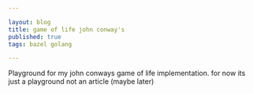```yaml
---

layout: blog
title: game of life john conway's
published: true
tags: bazel golang

---
```


Playground for my john conways game of life implementation. for now its just a playground not an article (maybe later)


<div>
    <canvas id="myCanvas" width="1000" height="800"></canvas>
    <script>
    'use strict'
    let res = 10;
    let grid_border_thickness = 0.07;

    const isPrime = num => {
        for(let i = 2, s = Math.sqrt(num); i <= s; i++)
            if(num % i === 0) return false;
        return num > 1;
    }

    function gen2dArr(cols, rows) {
        //get a 2d canvas
        let grid = [...Array(rows)].map(x=>Array(cols).fill(0))

        //fill with random vals
        let filled_percent = 1/6
        for (var i = 0; i < grid.length; i++) {
            for (var j = 0; j < grid.length; j++) {
                if(Math.random() < filled_percent) {
                    grid[i][j] = Math.round(Math.random());
                }
            }
        }

 // spawn a glider
 //       let xcor = 10;
 //       let ycor = 10;
 //       grid[xcor-1][ycor-1] = 0;//top left
 //       grid[xcor][ycor-1] = 0;//top mid
 //       grid[xcor+1][ycor-1] = 1;//top right
 //       grid[xcor-1][ycor] = 1;//mid left
 //       grid[xcor+1][ycor] = 1;//mid right
 //       grid[xcor-1][ycor+1] = 0;//below left
 //       grid[xcor][ycor+1] = 1;//below mid
 //       grid[xcor+1][ycor+1] = 1;//below right
        return grid;
    }

    //draw the grid
    function drawGrid(ctx, grid) {
        ctx.lineWidth = grid_border_thickness;
        for (var i = 0; i < grid.length; i++) {
            for (var j = 0; j < grid.length; j++) {
                let xcor = i * res;
                let ycor = j * res;

                ctx.beginPath();
                if(grid[i][j] == undefined) {
                    console.log("err")
                }

                if(grid[i][j] == 1) {
                    ctx.fillStyle = "black";
                    ctx.fillRect(xcor, ycor, res, res);
                } else {
                    ctx.fillStyle = "white";
                    ctx.rect(xcor, ycor, res, res);
                    ctx.fill()
                    ctx.stroke()
                }
            }
        }
    }


    function calcNeighbours(grid, xcor, ycor) {
        let sum = 0;
        sum += grid[xcor-1][ycor-1];//top left
        sum += grid[xcor][ycor-1];//top mid
        sum += grid[xcor+1][ycor-1];//top right

        sum += grid[xcor-1][ycor];//mid left
        sum += grid[xcor+1][ycor];//mid right

        sum += grid[xcor-1][ycor+1];//below left
        sum += grid[xcor][ycor+1];//below mid
        sum += grid[xcor+1][ycor+1];//below right

        return sum
    }

    function playTheGameOfLife(grid, cols, rows) {
    //TODO remove this this is eating performance:) instead toggle between two arrays
        let new_grid = gen2dArr(cols, rows);
        let n = 0;

        for (var i = 0; i < grid.length; i++) {
            for (var j = 0; j < grid[i].length; j++) {
                // no flickering at the borders -> TODO remove this and move to an infinite grid
                if(i == 0 || j == 0 || i >= grid.length-1 || i >= grid[i].length-1) {
                    new_grid[i][j] = 0
                    continue
                }

                n = calcNeighbours(grid, i, j);
                if(grid[i][j] == 0) {
                    //dead cell
                    if(n == 3) {
                        new_grid[i][j] = 1;
                    } else {
                        new_grid[i][j] = 0;
                    }
                } else if (grid[i][j] == 1) {
                    //living cell
                    if(n < 2) {
                        new_grid[i][j] = 0;
                    } else if (n == 2 || n == 3) {
                        new_grid[i][j] = 1;
                    } else {
                        new_grid[i][j] = 0;
                    }
                }
            }
        }

        return new_grid
    }

    (async () => {
        var c = document.getElementById("myCanvas");
        var ctx = c.getContext("2d");
        let cols = c.width / res;
        let rows = c.height / res;

        let grid = await gen2dArr(cols, rows);

        drawGrid(ctx, grid);

        //actualy play the game
        function test(){
            setTimeout(function(){
                drawGrid(ctx, grid);
                grid = playTheGameOfLife(grid, cols, rows)
                test()
            }, 100);
        }
        // FIXME add button to toggle animation
        //        test()
    })();
    </script>
</div>





## 3d game of live


<div>
    <div id="three-container"> </div>
	<style>
		a {
			color: #08f;
		}
	</style>
	<div id="info">
		<a href="https://threejs.org" target="_blank" rel="noopener">three.js</a> - voxel painter - webgl<br>
		<strong>click</strong>: add voxel, <strong>shift + click</strong>: remove voxel
	</div>
	<script type="module">
		import * as THREE from 'https://cdn.skypack.dev/three@0.132.2';
		let camera, scene, renderer;
		let plane;
		let pointer, raycaster, isShiftDown = false;
		let rollOverMesh, rollOverMaterial;
		let cubeGeo, cubeMaterial;
		const objects = [];

        let resolution = 0.5;
        let three_container = document.querySelector("#three-container")

		init();
		render();

		function init() {
			camera = new THREE.PerspectiveCamera( 45, window.innerWidth / window.innerHeight, 1, 10000 );
			camera.position.set( 500, 800, 1300 );
			camera.lookAt( 0, 0, 0 );

			scene = new THREE.Scene();
			scene.background = new THREE.Color( 0xf0f0f0 );

			// roll-over helpers
			const rollOverGeo = new THREE.BoxGeometry( 50, 50, 50 );
			rollOverMaterial = new THREE.MeshBasicMaterial( { color: 0xff0000, opacity: 0.5, transparent: true } );
			rollOverMesh = new THREE.Mesh( rollOverGeo, rollOverMaterial );
			scene.add( rollOverMesh );

			// cubes
			cubeGeo = new THREE.BoxGeometry( 50, 50, 50 );
			cubeMaterial = new THREE.MeshLambertMaterial( { color: 0xfeb74c, map: new THREE.TextureLoader().load( 'textures/square-outline-textured.png' ) } );

			// grid
			const gridHelper = new THREE.GridHelper( 1000, 20 );
			scene.add( gridHelper );

			//
			raycaster = new THREE.Raycaster();
			pointer = new THREE.Vector2();

			const geometry = new THREE.PlaneGeometry( 1000, 1000 );
			geometry.rotateX( - Math.PI / 2 );

			plane = new THREE.Mesh( geometry, new THREE.MeshBasicMaterial( { visible: false } ) );
			scene.add( plane );

			objects.push( plane );

			// lights

			const ambientLight = new THREE.AmbientLight( 0x606060 );
			scene.add( ambientLight );

			const directionalLight = new THREE.DirectionalLight( 0xffffff );
			directionalLight.position.set( 1, 0.75, 0.5 ).normalize();
			scene.add( directionalLight );

			renderer = new THREE.WebGLRenderer( { antialias: true } );
			renderer.setPixelRatio( window.devicePixelRatio );
			renderer.setSize( window.innerWidth* resolution, window.innerHeight *resolution);
			three_container.appendChild( renderer.domElement );

			document.addEventListener( 'pointermove', onPointerMove );
			document.addEventListener( 'pointerdown', onPointerDown );
			document.addEventListener( 'keydown', onDocumentKeyDown );
			document.addEventListener( 'keyup', onDocumentKeyUp );

			//

			window.addEventListener( 'resize', onWindowResize );

		}

        //TODO
		function onWindowResize() {
			camera.aspect = window.innerWidth / window.innerHeight;
			camera.updateProjectionMatrix();
			renderer.setSize( window.innerWidth*resolution, window.innerHeight*resolution );
			render();
		}

		function onPointerMove( event ) {

			pointer.set( ( event.clientX / window.innerWidth ) * 2 - 1, - ( event.clientY / window.innerHeight ) * 2 + 1 );

			raycaster.setFromCamera( pointer, camera );

			const intersects = raycaster.intersectObjects( objects, false );

			if ( intersects.length > 0 ) {

				const intersect = intersects[ 0 ];

				rollOverMesh.position.copy( intersect.point ).add( intersect.face.normal );
				rollOverMesh.position.divideScalar( 50 ).floor().multiplyScalar( 50 ).addScalar( 25 );

			}

			render();

		}

		function onPointerDown( event ) {

			pointer.set( ( event.clientX / window.innerWidth ) * 2 - 1, - ( event.clientY / window.innerHeight ) * 2 + 1 );

			raycaster.setFromCamera( pointer, camera );

			const intersects = raycaster.intersectObjects( objects, false );

			if ( intersects.length > 0 ) {

				const intersect = intersects[ 0 ];

				// delete cube

				if ( isShiftDown ) {

					if ( intersect.object !== plane ) {

						scene.remove( intersect.object );

						objects.splice( objects.indexOf( intersect.object ), 1 );

					}

					// create cube

				} else {

					const voxel = new THREE.Mesh( cubeGeo, cubeMaterial );
					voxel.position.copy( intersect.point ).add( intersect.face.normal );
					voxel.position.divideScalar( 50 ).floor().multiplyScalar( 50 ).addScalar( 25 );
					scene.add( voxel );

					objects.push( voxel );

				}

				render();

			}

		}
		function onDocumentKeyDown( event ) {
			switch ( event.keyCode ) {
				case 16: isShiftDown = true; break;
			}
		}
		function onDocumentKeyUp( event ) {
			switch ( event.keyCode ) {

				case 16: isShiftDown = false; break;
			}
		}
		function render() {
			renderer.render( scene, camera );
		}
	</script>
</div>


